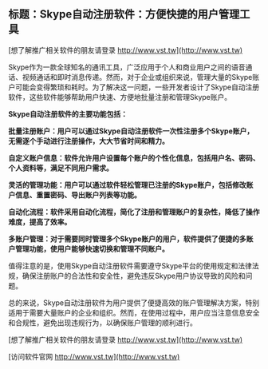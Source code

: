## **标题：Skype自动注册软件：方便快捷的用户管理工具**

[想了解推广相关软件的朋友请登录 http://www.vst.tw](http://www.vst.tw)

Skype作为一款全球知名的通讯工具，广泛应用于个人和商业用户之间的语音通话、视频通话和即时消息传递。然而，对于企业或组织来说，管理大量的Skype账户可能会变得繁琐和耗时。为了解决这一问题，一些开发者设计了Skype自动注册软件，这些软件能够帮助用户快速、方便地批量注册和管理Skype账户。

**Skype自动注册软件的主要功能包括：**

**批量注册账户：用户可以通过Skype自动注册软件一次性注册多个Skype账户，无需逐个手动进行注册操作，大大节省时间和精力。**

**自定义账户信息：软件允许用户设置每个账户的个性化信息，包括用户名、密码、个人资料等，满足不同用户需求。**

**灵活的管理功能：用户可以通过软件轻松管理已注册的Skype账户，包括修改账户信息、重置密码、导出账户列表等功能。**

**自动化流程：软件采用自动化流程，简化了注册和管理账户的复杂性，降低了操作难度，提高了效率。**

**多账户管理：对于需要同时管理多个Skype账户的用户，软件提供了便捷的多账户管理功能，使用户能够快速切换和管理不同账户。**

值得注意的是，使用Skype自动注册软件需要遵守Skype平台的使用规定和法律法规，确保注册账户的合法性和安全性，避免违反Skype用户协议导致的风险和问题。

总的来说，Skype自动注册软件为用户提供了便捷高效的账户管理解决方案，特别适用于需要大量账户的企业和组织。然而，在使用过程中，用户应当注意信息安全和合规性，避免出现违规行为，以确保账户管理的顺利进行。

[想了解推广相关软件的朋友请登录 http://www.vst.tw](http://www.vst.tw)


[访问软件官网 http://www.vst.tw](http://www.vst.tw)
